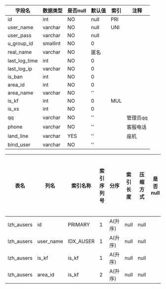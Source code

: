 |字段名|数据类型|是否null|默认值|索引|注释|
|------|--------|--------|------|----|----|
|id|int|NO|null|PRI||
|user_name|varchar|NO|null|UNI||
|user_pass|varchar|NO|null|||
|u_group_id|smallint|NO|0|||
|real_name|varchar|NO|匿名|||
|last_log_time|int|NO|0|||
|last_log_ip|varchar|NO|0|||
|is_ban|int|NO|0|||
|area_id|int|NO|0|||
|area_name|varchar|NO|''|||
|is_kf|int|NO|0|MUL||
|is_xs|int|NO|0|||
|qq|varchar|NO|''||管理员qq|
|phone|varchar|NO|''||客服电话|
|land_line|varchar|YES|''||座机|
|bind_user|varchar|NO|''|||



|表名|列名|索引名称|索引序列号|分序|索引长度|压缩方式|是否null|是否重复|唯一值数目估计值|索引方法|列中描述索引信息|索引注释|
|----|----|--------|----------|----|--------|--------|--------|--------|----------------|--------|----------------|--------|
|lzh_ausers|id|PRIMARY|1|A(升序)|null|null||NO|13|BTREE|||
|lzh_ausers|user_name|IDX_AUSER|1|A(升序)|null|null||NO|13|BTREE|||
|lzh_ausers|is_kf|is_kf|1|A(升序)|null|null||YES||BTREE|||
|lzh_ausers|area_id|is_kf|2|A(升序)|null|null||YES||BTREE|||
